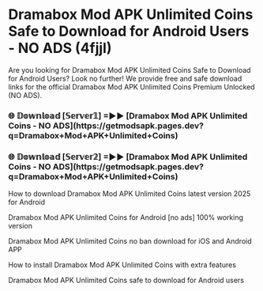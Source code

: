 # Dramabox Mod APK Unlimited Coins Safe to Download for Android Users - NO ADS (4fjjl)

Are you looking for Dramabox Mod APK Unlimited Coins Safe to Download for Android Users? Look no further! We provide free and safe download links for the official Dramabox Mod APK Unlimited Coins Premium Unlocked (NO ADS).

<h3>🌐 𝔻𝕠𝕨𝕟𝕝𝕠𝕒𝕕 [𝕊𝕖𝕣𝕧𝕖𝕣𝟙] =►► [Dramabox Mod APK Unlimited Coins - NO ADS](https://getmodsapk.pages.dev?q=Dramabox+Mod+APK+Unlimited+Coins)</h3>

<h3>🌐 𝔻𝕠𝕨𝕟𝕝𝕠𝕒𝕕 [𝕊𝕖𝕣𝕧𝕖𝕣𝟚] =►► [Dramabox Mod APK Unlimited Coins - NO ADS](https://getmodsapk.pages.dev?q=Dramabox+Mod+APK+Unlimited+Coins)</h3>

How to download Dramabox Mod APK Unlimited Coins latest version 2025 for Android

Dramabox Mod APK Unlimited Coins for Android [no ads] 100% working version

Dramabox Mod APK Unlimited Coins no ban download for iOS and Android APP

How to install Dramabox Mod APK Unlimited Coins with extra features

Dramabox Mod APK Unlimited Coins safe to download for Android users